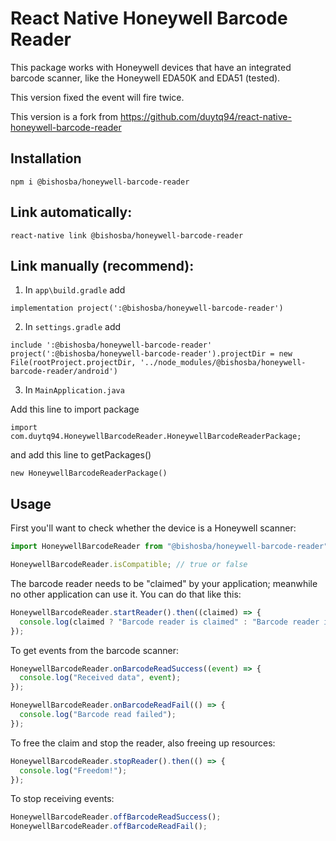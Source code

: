 # React Native Honeywell Barcode Reader

This package works with Honeywell devices that have an integrated barcode scanner, like the Honeywell EDA50K and EDA51 (tested).

This version fixed the event will fire twice.

This version is a fork from https://github.com/duytq94/react-native-honeywell-barcode-reader

## Installation

```
npm i @bishosba/honeywell-barcode-reader
```

## Link automatically:

```
react-native link @bishosba/honeywell-barcode-reader
```

## Link manually (recommend):

1. In `app\build.gradle` add

```
implementation project(':@bishosba/honeywell-barcode-reader')
```

2. In `settings.gradle` add

```
include ':@bishosba/honeywell-barcode-reader'
project(':@bishosba/honeywell-barcode-reader').projectDir = new File(rootProject.projectDir, '../node_modules/@bishosba/honeywell-barcode-reader/android')
```

3. In `MainApplication.java`

Add this line to import package

```
import com.duytq94.HoneywellBarcodeReader.HoneywellBarcodeReaderPackage;
```

and add this line to getPackages()

```
new HoneywellBarcodeReaderPackage()
```

## Usage

First you'll want to check whether the device is a Honeywell scanner:

```js
import HoneywellBarcodeReader from "@bishosba/honeywell-barcode-reader";

HoneywellBarcodeReader.isCompatible; // true or false
```

The barcode reader needs to be "claimed" by your application; meanwhile no other application can use it. You can do that like this:

```js
HoneywellBarcodeReader.startReader().then((claimed) => {
  console.log(claimed ? "Barcode reader is claimed" : "Barcode reader is busy");
});
```

To get events from the barcode scanner:

```js
HoneywellBarcodeReader.onBarcodeReadSuccess((event) => {
  console.log("Received data", event);
});

HoneywellBarcodeReader.onBarcodeReadFail(() => {
  console.log("Barcode read failed");
});
```

To free the claim and stop the reader, also freeing up resources:

```js
HoneywellBarcodeReader.stopReader().then(() => {
  console.log("Freedom!");
});
```

To stop receiving events:

```js
HoneywellBarcodeReader.offBarcodeReadSuccess();
HoneywellBarcodeReader.offBarcodeReadFail();
```
